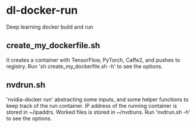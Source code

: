 # dl-docker-run
Deep learning docker build and run

## create_my_dockerfile.sh
It creates a container with TensorFlow, PyTorch, Caffe2, and pushes to registry.
Run 'sh create_my_dockerfile.sh -h' to see the options.

## nvdrun.sh
'nvidia-docker run' abstracting some inputs, and some helper functions to keep track of the run container.
IP address of the running container is stored in ~/ipaddrs.
Worked files is stored in ~/nvdruns.
Run 'nvdrun.sh -h' to see the options.
